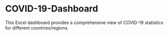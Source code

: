 # COVID-19-Dashboard
This Excel dashboard provides a comprehensive view of COVID-19 statistics for different countries/regions.
